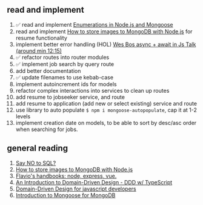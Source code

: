 ## read and implement
1. :white_check_mark: read and implement [Enumerations in Node.js and Mongoose](https://rclayton.silvrback.com/export-enumerations-as-static-mongoose-properties)
2. read and implement [How to store images to MongoDB with Node.js](https://medium.com/@alvenw/how-to-store-images-to-mongodb-with-node-js-fb3905c37e6d) for resume functionality
3. implement better error handling (HOL) [Wes Bos async + await in Js Talk (around min 12:15)](https://www.youtube.com/watch?v=DwQJ_NPQWWo)
4. :white_check_mark: refactor routes into router modules
5. :white_check_mark: implement job search by query route
6. add better documentation
7. :white_check_mark: update filenames to use kebab-case
8. implement autoincrement ids for models
9. refactor complex interactions into services to clean up routes
10. add resume to jobseeker service, and route
11. add resume to application (add new or select existing) service and route
12. use library to auto populate `$ npm i mongoose-autopopulate`, cap it at 1-2 levels
13. implement creation date on models, to be able to sort by desc/asc order when searching for jobs.


## general reading
1. [Say NO to SQL?
](https://medium.com/@navindu/say-no-to-sql-ab1e49aa7299)
2. [How to store images to MongoDB with Node.js](https://medium.com/@alvenw/how-to-store-images-to-mongodb-with-node-js-fb3905c37e6d)
3. [Flavio's handbooks: node, express, vue.](https://flaviocopes.com/)
4. [An Introduction to Domain-Driven Design - DDD w/ TypeScript](https://khalilstemmler.com/articles/domain-driven-design-intro/)
5. [Domain-Driven Design for javascript developers](https://medium.com/spotlight-on-javascript/domain-driven-design-for-javascript-developers-9fc3f681931a)
6. [Introduction to Mongoose for MongoDB](https://www.freecodecamp.org/news/introduction-to-mongoose-for-mongodb-d2a7aa593c57/)
